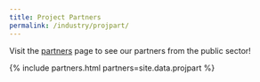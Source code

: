 ```yaml
---
title: Project Partners
permalink: /industry/projpart/
---
```

Visit the [partners](/who-we-are/partners) page to see our partners from the public sector!

{% include partners.html partners=site.data.projpart %}
